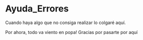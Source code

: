# Ayuda_Errores
Cuando haya algo que no consiga realizar lo colgaré aquí.

Por ahora, todo va viento en popa!
Gracias por pasarte por aquí
